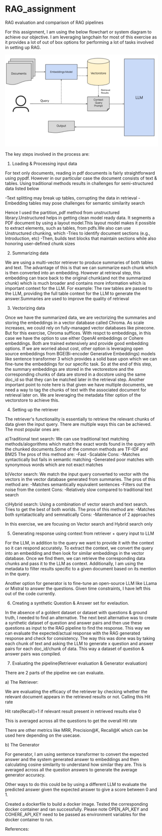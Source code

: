 # RAG_assignment
RAG evaluation and comparison of RAG pipelines

For this assignment, I am using the below flowchart or system diagram to achieve our objective. I am leveraging langchain for most of this exercise as it provides a lot of out of box options for performing a lot of tasks involved in setting up RAG.


![Alt text](./Images/RAG_image.png)

The key steps involved in the process are:

1) Loading & Processing input data

For text only documents, reading in pdf documents is fairly straightforward using pypdf. However in our particular case the document consists of text & tables. Using traditional methods results in challenges for semi-structured data listed below

-Text splitting may break up tables, corrupting the data in retrieval
-Embedding tables may pose challenges for semantic similarity search

Hence I used the partition_pdf method from unstructured library.Unstructured helps in getting clean model ready data. It segments a PDF document by using a layout model.This layout model makes it possible to extract elements, such as tables, from pdfs.We also can use Unstructured chunking, which
-Tries to identify document sections (e.g., Introduction, etc)
-Then, builds text blocks that maintain sections while also honoring user-defined chunk sizes

2) Summarizing data

We are using a multi-vector retriever to produce summaries of both tables and text. The advantage of this is that we can summarize each chunk which is then converted into an embedding. However at retrieval step, this embedding can trace back to the original chunk(and not the summarized chunk) which is much broader and contains more information which is important context for the LLM. For example: The raw tables are passed to the LLM, providing the full table context for the LLM to generate the answer.Summaries are used to improve the quality of retrieval



3) Vectorizing data

Once we have the summarized data, we are vectorizing the summaries and storing the embeddings in a vector database called Chroma. As scale increases, we could rely on fully-managed vector databases like pinecone. But for this exercise, Chroma suffices. With respct to embeddings, in this case we have the option to use either OpenAI embeddings or Cohere embeddings. Both are trained extensively and provide good embedding options. If we are worried about cost, other option is leveraging open source embeddings from BGE(Bi-encoder Generative Embeddings) models like sentence transformer 3 which provides a solid base upon which we can fine-tune the embeddings for our specific task. So at the end of this step, the summary embeddings are stored in the vectorestore and the corresponding chunks of data are stored in a docstore using the same doc_id so that they can be matched later in the retrieval step. Another important point to note here is that given we have multiple documents, we need a way to tag the chunks of text with the associated document for retrieval later on. We are leveraging the metadata filter option of the vectorstore to achieve this.


4) Setting up the retriever

The retriever's functionality is essentially to retrieve the relevant chunks of data given the input query. There are multiple ways this can be achieved. The most popular ones are:

a)Traditional text search: We can use traditional text matching methods/alogorithms which match the exact words found in the query with the chunked documents.Some of the common methods are TF-IDF and BM25
The pros of this method are:
-Fast
-Scalable
Cons:
-Matches syntactically but fails in semantic matching
-Generated poor matches with synonymous words which are not exact matches

b)Vector search: We match the input query converted to vector with the vectors in the vector database generated from summaries.
The pros of this method are:
-Matches semantically equivalent sentences
-Filters out the noise from the content
Cons:
-Relatively slow compared to traditional text search

c)Hybrid search: Using a combination of vector search and text search. Tries to get the best of both worlds.
The pros of this method are:
-Matches both syntatactically and semnatically
Cons:
-Maintenance of 2 approaches

In this exercise, we are focusing on Vector search and Hybrid search only 


5) Generating response using context from retriever + query input to LLM

For the LLM, in addition to the query we want to provide it with the context so it can respond accurately. To extract the context, we convert the query into an embedding and then look for similar embeddings in the vector database. Once we find them, we can retrieve the corresponding data chunks and pass it to the LLM as context. Additionally, I am using the metadata to filter results specific to a given document based on its mention in the query.

Another option for generator is to fine-tune an open-source LLM like LLama or Mistral to answer the questions. Given time constraints, I have left this out of the code currently.

6) Creating a synthetic Question & Answer set for evelaution.

In the absence of a goldent dataset or dataset with questions & ground truth, I needed to find an alternative. The next best alternative was to create a synthetic dataset of question and answer pairs and then use these questions as input to the RAG pipeline to find the response. This way we can evaluate the expected/actual response with the RAG generated response and check for consistency.
The way this was done was by taking each chunk of text and asking the LLM to generate x question and answer pairs for each doc_id/chunk of data. This way a dataset of question & answer pairs was compiled.

7) Evaluating the pipeline(Retriever evaluation & Generator evaluation)

There are 2 parts of the pipeline we can evaluate.

a) The Retriever:

We are evaluating the efficacy of the retriever by checking whether the relevant document appears in the retrieved results or not. Calling this Hit rate

Hit rate(Recall)=1 if relevant result present in retrieved results else 0

This is averaged across all the questions to get the overall Hit rate

There are other metrics like MRR, Precision@K, Recall@K which can be used here depending on the usecase.

b) The Generator

For generator, I am using sentence transformer to convert the expected answer and the system generated answer to embeddings and then calculating cosine similarity to understand how similar they are. This is averaged across all the question answers to generate the average generator accuracy.

Other ways to do this could be by using a different LLM to evaluate the predicted answer given the expected answer to give a score between 0 and 1.

Created a dockerfile to build a docker image. Tested the corresponding docker container and ran successfully. Please note OPEN_API_KEY and COHERE_API_KEY need to be passed as environment variables for the docker container to run.

References:


